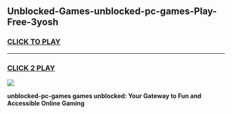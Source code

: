 
## Unblocked-Games-unblocked-pc-games-Play-Free-3yosh
<h3>
<a href="https://premium76.site?title=unblocked-pc-games&ref=23A">CLICK TO PLAY</a></h3>
<hr>

<h3>
<a href="https://premium76.site?title=unblocked-pc-games&ref=23A">CLICK 2 PLAY</a>
  
</h3>

<a href="https://premium76.site?title=unblocked-pc-games&ref=23A"><img src="https://clearcache.store/games.png"></a>


**unblocked-pc-games games unblocked: Your Gateway to Fun and Accessible Online Gaming**
